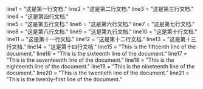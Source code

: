 line1 = "这是第一行文档."
line2 = "这是第二行文档."
line3 = "这是第三行文档."
line4 = "这是第四行文档."  
line5 = "这是第五行文档."
line6 = "这是第六行文档."
line7 = "这是第七行文档."
line8 = "这是第八行文档."
line9 = "这是第九行文档."
line10 = "这是第十行文档."
line11 = "这是第十一行文档."
line12 = "这是第十二行文档."
line13 = "这是第十三行文档."
line14 = "这是第十四行文档." 
line15 = "This is the fifteenth line of the document."
line16 = "This is the sixteenth line of the document."
line17 = "This is the seventeenth line of the document."
line18 = "This is the eighteenth line of the document."
line19 = "This is the nineteenth line of the document."
line20 = "This is the twentieth line of the document."
line21 = "This is the twenty-first line of the document."
